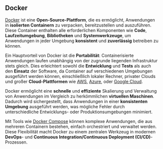 ## Docker

[Docker](https://www.docker.com/) ist eine **Open-Source-Plattform**, die es ermöglicht, Anwendungen in **isolierten Containern** zu verpacken, bereitzustellen und auszuführen. Diese Container enthalten alle erforderlichen Komponenten wie **Code**, **Laufzeitumgebung**, **Bibliotheken** und **Systemwerkzeuge**, um Anwendungen in jeder Umgebung **konsistent** und **zuverlässig** betreiben zu können.

Ein Hauptvorteil von Docker ist die **Portabilität**: Containerisierte Anwendungen laufen unabhängig von der zugrunde liegenden Infrastruktur stets gleich. Dies erleichtert sowohl die **Entwicklung** und **Tests** als auch den **Einsatz** der Software, da Container auf verschiedenen Umgebungen ausgeführt werden können, einschließlich lokaler Rechner, privater Clouds und großer **Cloud-Plattformen** wie [AWS](https://aws.amazon.com/de/docker/), [Azure](https://azure.microsoft.com/de-de/services/container-instances/), oder [Google Cloud](https://cloud.google.com/run/docs/quickstarts/build-and-deploy/deploy-docker-image).

Docker ermöglicht eine **schnelle** und **effiziente** Skalierung und Verwaltung von Anwendungen im Vergleich zu herkömmlichen **virtuellen Maschinen**. Dadurch wird sichergestellt, dass Anwendungen in einer **konsistenten Umgebung** ausgeführt werden, was mögliche Fehler durch unterschiedliche Entwicklungs- oder Produktionsumgebungen minimiert.

Mit Tools wie [Docker Compose](https://docs.docker.com/compose/) können komplexe Anwendungen, die aus mehreren Containern bestehen, einfach orchestriert und verwaltet werden. Diese Flexibilität macht Docker zu einem zentralen Werkzeug in modernen **DevOps**- und **Continuous Integration/Continuous Deployment (CI/CD)**-Prozessen.